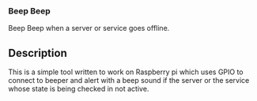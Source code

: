 ### Beep Beep

Beep Beep when a server or service goes offline.

## Description
This is a simple tool written to work on Raspberry pi which uses GPIO to connect to beeper
and alert with a beep sound if the server or the service whose state is being checked in not
active.